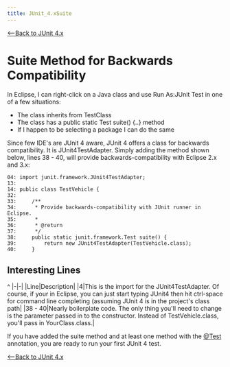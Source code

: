 ```yaml
---
title: JUnit_4.xSuite
---
```

[<--Back to JUnit 4.x]({{site.pagesurl}}/JUnit_4.x)

# Suite Method for Backwards Compatibility

In Eclipse, I can right-click on a Java class and use Run As:JUnit Test in one of a few situations:
* The class inherits from TestClass
* The class has a public static Test suite() {..} method
* If I happen to be selecting a package I can do the same

Since few IDE's are JUnit 4 aware, JUnit 4 offers a class for backwards compatibility. It is JUnit4TestAdapter. Simply adding the method shown below, lines 38 - 40, will provide backwards-compatibility with Eclipse 2.x and 3.x:
```
04: import junit.framework.JUnit4TestAdapter;
13: 
14: public class TestVehicle {
32: 
33:     /**
34:      * Provide backwards-compatibility with JUnit runner in Eclipse.
35:      * 
36:      * @return
37:      */
38:     public static junit.framework.Test suite() {
39:         return new JUnit4TestAdapter(TestVehicle.class);
40:     }
```
## Interesting Lines
^
|-|-|
|Line|Description|
|4|This is the import for the JUnit4TestAdapter. Of course, if your in Eclipse, you can just start typing JUnit4 then hit ctrl-space for command line completing (assuming JUnit 4 is in the project's class path|
|38 - 40|Nearly boilerplate code. The only thing you'll need to change is the parameter passed in to the constructor. Instead of TestVehicle.class, you'll pass in YourClass.class.|

If you have added the suite method and at least one method with the [@Test]({{site.pagesurl}}/JUnit_4.xAtTest) annotation, you are ready to run your first JUnit 4 test.

[<--Back to JUnit 4.x]({{site.pagesurl}}/JUnit_4.x)
